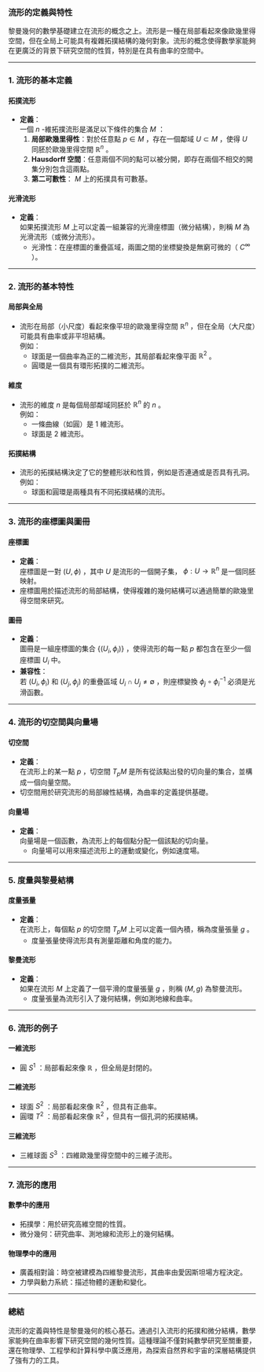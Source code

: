 ### **流形的定義與特性**

黎曼幾何的數學基礎建立在流形的概念之上。流形是一種在局部看起來像歐幾里得空間，但在全局上可能具有複雜拓撲結構的幾何對象。流形的概念使得數學家能夠在更廣泛的背景下研究空間的性質，特別是在具有曲率的空間中。

---

### **1. 流形的基本定義**

#### **拓撲流形**
- **定義**：  
  一個  $`n`$ -維拓撲流形是滿足以下條件的集合  $`M`$ ：  
  1. **局部歐幾里得性**：對於任意點  $`p \in M`$ ，存在一個鄰域  $`U \subset M`$ ，使得  $`U`$  同胚於歐幾里得空間  $`\mathbb{R}^n`$ 。  
  2. **Hausdorff 空間**：任意兩個不同的點可以被分開，即存在兩個不相交的開集分別包含這兩點。  
  3. **第二可數性**： $`M`$  上的拓撲具有可數基。

#### **光滑流形**
- **定義**：  
  如果拓撲流形  $`M`$  上可以定義一組兼容的光滑座標圖（微分結構），則稱  $`M`$  為光滑流形（或微分流形）。  
  - 光滑性：在座標圖的重疊區域，兩圖之間的坐標變換是無窮可微的（ $`C^\infty`$ ）。

---

### **2. 流形的基本特性**

#### **局部與全局**
- 流形在局部（小尺度）看起來像平坦的歐幾里得空間  $`\mathbb{R}^n`$ ，但在全局（大尺度）可能具有曲率或非平坦結構。  
  例如：
  - 球面是一個曲率為正的二維流形，其局部看起來像平面  $`\mathbb{R}^2`$ 。
  - 圓環是一個具有環形拓撲的二維流形。

#### **維度**
- 流形的維度  $`n`$  是每個局部鄰域同胚於  $`\mathbb{R}^n`$  的  $`n`$ 。  
  例如：
  - 一條曲線（如圓）是 1 維流形。
  - 球面是 2 維流形。

#### **拓撲結構**
- 流形的拓撲結構決定了它的整體形狀和性質，例如是否連通或是否具有孔洞。  
  例如：
  - 球面和圓環是兩種具有不同拓撲結構的流形。

---

### **3. 流形的座標圖與圖冊**

#### **座標圖**
- **定義**：  
  座標圖是一對  $`(U, \phi)`$ ，其中  $`U`$  是流形的一個開子集， $`\phi: U \to \mathbb{R}^n`$  是一個同胚映射。
- 座標圖用於描述流形的局部結構，使得複雜的幾何結構可以通過簡單的歐幾里得空間來研究。

#### **圖冊**
- **定義**：  
  圖冊是一組座標圖的集合  $`\{(U_i, \phi_i)\}`$ ，使得流形的每一點  $`p`$  都包含在至少一個座標圖  $`U_i`$  中。
- **兼容性**：  
  若  $`(U_i, \phi_i)`$  和  $`(U_j, \phi_j)`$  的重疊區域  $`U_i \cap U_j \neq \emptyset`$ ，則座標變換  $`\phi_j \circ \phi_i^{-1}`$  必須是光滑函數。

---

### **4. 流形的切空間與向量場**

#### **切空間**
- **定義**：  
  在流形上的某一點  $`p`$ ，切空間  $`T_pM`$  是所有從該點出發的切向量的集合，並構成一個向量空間。
- 切空間用於研究流形的局部線性結構，為曲率的定義提供基礎。

#### **向量場**
- **定義**：  
  向量場是一個函數，為流形上的每個點分配一個該點的切向量。  
  - 向量場可以用來描述流形上的運動或變化，例如速度場。

---

### **5. 度量與黎曼結構**

#### **度量張量**
- **定義**：  
  在流形上，每個點  $`p`$  的切空間  $`T_pM`$  上可以定義一個內積，稱為度量張量  $`g`$ 。  
  - 度量張量使得流形具有測量距離和角度的能力。

#### **黎曼流形**
- **定義**：  
  如果在流形  $`M`$  上定義了一個平滑的度量張量  $`g`$ ，則稱  $`(M, g)`$  為黎曼流形。  
  - 度量張量為流形引入了幾何結構，例如測地線和曲率。

---

### **6. 流形的例子**

#### **一維流形**
- 圓  $`S^1`$ ：局部看起來像  $`\mathbb{R}`$ ，但全局是封閉的。

#### **二維流形**
- 球面  $`S^2`$ ：局部看起來像  $`\mathbb{R}^2`$ ，但具有正曲率。
- 圓環  $`T^2`$ ：局部看起來像  $`\mathbb{R}^2`$ ，但具有一個孔洞的拓撲結構。

#### **三維流形**
- 三維球面  $`S^3`$ ：四維歐幾里得空間中的三維子流形。

---

### **7. 流形的應用**

#### **數學中的應用**
- 拓撲學：用於研究高維空間的性質。
- 微分幾何：研究曲率、測地線和流形上的幾何結構。

#### **物理學中的應用**
- 廣義相對論：時空被建模為四維黎曼流形，其曲率由愛因斯坦場方程決定。
- 力學與動力系統：描述物體的運動和變化。

---

### **總結**
流形的定義與特性是黎曼幾何的核心基石。通過引入流形的拓撲和微分結構，數學家能夠在曲率影響下研究空間的幾何性質。這種理論不僅對純數學研究至關重要，還在物理學、工程學和計算科學中廣泛應用，為探索自然界和宇宙的深層結構提供了強有力的工具。